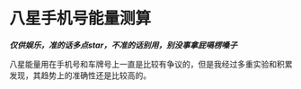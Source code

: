 # 八星手机号能量测算

***仅供娱乐，准的话多点star，不准的话别用，别没事拿屁嗝楞嗓子***

八星能量用在手机号和车牌号上一直是比较有争议的，但是我经过多重实验和积累发现，其趋势上的准确性还是比较高的。
